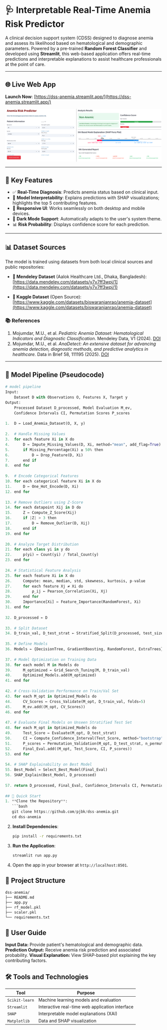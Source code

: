 # 🩺 Interpretable Real-Time Anemia Risk Predictor

A clinical decision support system (CDSS) designed to diagnose anemia and assess its likelihood based on hematological and demographic parameters. Powered by a pre-trained **Random Forest Classifier** and developed using **Streamlit**, this web-based application offers real-time predictions and interpretable explanations to assist healthcare professionals at the point of care.

---

## 🌐 Live Web App

**Launch Now**: [https://dss-anemia.streamlit.app/](https://dss-anemia.streamlit.app/)

![App Interface](https://github.com/pjbk/dss-anemia/blob/main/App%20interface.png)

---

## 🧠 Key Features

- ✅ **Real-Time Diagnosis**: Predicts anemia status based on clinical input.
- 🧬 **Model Interpretability**: Explains predictions with SHAP visualizations; highlights the top 5 contributing features.
- 📱 **Responsive UI**: Works seamlessly on both desktop and mobile devices.
- 🌙 **Dark Mode Support**: Automatically adapts to the user's system theme.
- 📊 **Risk Probability**: Displays confidence score for each prediction.

---

## 📊 Dataset Sources

The model is trained using datasets from both local clinical sources and public repositories:

- **📁 Mendeley Dataset** (Aalok Healthcare Ltd., Dhaka, Bangladesh):  
  [https://data.mendeley.com/datasets/y7v7ff3wpj/1](https://data.mendeley.com/datasets/y7v7ff3wpj/1)

- **📁 Kaggle Dataset** (Open Source):  
  [https://www.kaggle.com/datasets/biswaranjanrao/anemia-dataset](https://www.kaggle.com/datasets/biswaranjanrao/anemia-dataset)

### 📚 References
1. Mojumdar, M.U., et al. *Pediatric Anemia Dataset: Hematological Indicators and Diagnostic Classification*. Mendeley Data, V1 (2024). [DOI](https://doi.org/10.17632/y7v7ff3wpj.1)  
2. Mojumdar, M.U., et al. *AnaDetect: An extensive dataset for advancing anemia detection, diagnostic methods, and predictive analytics in healthcare.* Data in Brief 58, 111195 (2025). [DOI](https://doi.org/10.1016/j.dib.2024.111195)

---

## 🧪 Model Pipeline (Pseudocode)

```python
# model pipeline  
Input: 
    Dataset D with Observations O, Features X, Target y
Output: 
    Processed Dataset D_processed, Model Evaluation M_ev, 
    Confidence Intervals CI, Permutation Scores P_scores

1.  D ← Load_Anemia_Dataset(O, X, y)

2.  # Handle Missing Values
3.  for each feature Xi in X do
4.      D ← Impute_Missing_Values(D, Xi, method="mean", add_flag=True)
5.      if Missing_Percentage(Xi) ≥ 50% then
6.          D ← Drop_Feature(D, Xi)
7.      end if
8.  end for

9.  # Encode Categorical Features
10. for each categorical feature Xi in X do
11.     D ← One_Hot_Encode(D, Xi)
12. end for

13. # Remove Outliers using Z-Score
14. for each datapoint Xij in D do
15.     Z ← Compute_Z_Score(Xij)
16.     if |Z| > 3 then
17.         D ← Remove_Outlier(D, Xij)
18.     end if
19. end for

20. # Analyze Target Distribution
21. for each class yi in y do
22.     p(yi) ← Count(yi) / Total_Count(y)
23. end for

24. # Statistical Feature Analysis
25. for each feature Xi in X do
26.     Compute: mean, median, std, skewness, kurtosis, p-value
27.     for each feature Xj ≠ Xi do
28.         ρ_ij ← Pearson_Correlation(Xi, Xj)
29.     end for
30.     Importance[Xi] ← Feature_Importance(RandomForest, Xi)
31. end for

32. D_processed ← D

33. # Split Dataset
34. D_train_val, D_test_strat ← Stratified_Split(D_processed, test_size=20%)

35. # Define Models
36. Models ← {DecisionTree, GradientBoosting, RandomForest, ExtraTrees}

37. # Model Optimization on Training Data
38. for each model M in Models do
39.     M_optimized ← Grid_Search_Tuning(M, D_train_val)
40.     Optimized_Models.add(M_optimized)
41. end for

42. # Cross-Validation Performance on Train/Val Set
43. for each M_opt in Optimized_Models do
44.     CV_Scores ← Cross_Validate(M_opt, D_train_val, folds=5)
45.     M_ev.add((M_opt, CV_Scores))
46. end for

47. # Evaluate Final Models on Unseen Stratified Test Set
48. for each M_opt in Optimized_Models do
49.     Test_Score ← Evaluate(M_opt, D_test_strat)
50.     CI ← Compute_Confidence_Interval(Test_Score, method="bootstrap", confidence_level=95%)
51.     P_scores ← Permutation_Validation(M_opt, D_test_strat, n_permutations=1000)
52.     Final_Eval.add((M_opt, Test_Score, CI, P_scores))
53. end for

54. # SHAP Explainability on Best Model
55. Best_Model ← Select_Best_Model(Final_Eval)
56. SHAP_Explain(Best_Model, D_processed)

57. return D_processed, Final_Eval, Confidence_Intervals CI, Permutation Scores P_scores

## 🚀 Quick Start
1. **Clone the Repository**:
   ```bash
   git clone https://github.com/pjbk/dss-anemia.git
   cd dss-anemia
   ```

2. **Install Dependencies**:
   ```bash
   pip install -r requirements.txt
   ```

3. **Run the Application**:
   ```bash
   streamlit run app.py
   ```

4. Open the app in your browser at `http://localhost:8501`.

## 📁 Project Structure

```
dss-anemia/
├── README.md
├── app.py
├── rf_model.pkl
├── scaler.pkl
└── requirements.txt
```

## 📘 User Guide
**Input Data:** Provide patient's hematological and demographic data.
**Prediction Output:** Receive anemia risk prediction and associated probability.
**Visual Explanation:** View SHAP-based plot explaining the key contributing factors.

## 🛠 Tools and Technologies
| Tool           | Purpose                                         |
| -------------- | ----------------------------------------------- |
| `Scikit-learn` | Machine learning models and evaluation          |
| `Streamlit`    | Interactive real-time web application interface |
| `SHAP`         | Interpretable model explanations (XAI)          |
| `Matplotlib`   | Data and SHAP visualization                     |


